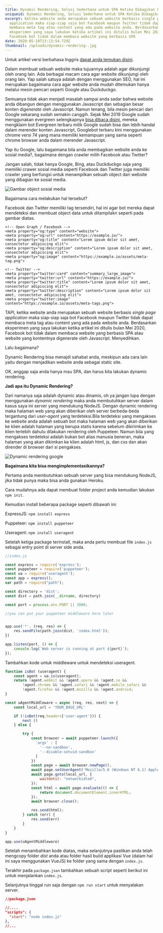 ```yaml
---
title: Dynamic Rendering, Solusi Sederhana untuk SPA Ketika Dibagikan ke Sosial Media
uniqueid: Dynamic Rendering, Solusi Sederhana untuk SPA Ketika Dibagikan ke Sosial Media
excerpt: Ketika website anda merupakan sebuah website berbasis single page
  application maka siap-siap saja bot Facebook maupun Twitter tidak dapat
  membaca meta tag atau content yang ada pada website anda. Berdasarkan
  eksperimen yang saya lakukan ketika artikel ini ditulis bulan Mei 2020,
  Facebook bot tidak dalam membaca website yang berbasis SPA
date: 2020-05-10T13:13:54.729Z
thumbnail: /uploads/dynamic-rendering-.jpg
---
```

Untuk artikel versi berbahasa Inggris [dapat anda temukan disini](https://dev.to/burhanahmeed/dynamic-rendering-simple-solution-for-spa-when-shared-on-social-media-amd).

Dalam membuat sebuah website maka tujuannya adalah agar dikunjungi oleh orang lain. Ada berbagai macam cara agar website dikunjungi oleh orang lain. Yap salah satuya adalah dengan menggunakan SEO, hal ini merupakan bagaimana cara agar website anda mudah ditemukan hanya melalui mesin pencari seperti Google atau Duckduckgo.

Semuanya tidak akan menjadi masalah sampai anda sadar bahwa website anda dibangun dengan menggunakan Javascript dan sebagian besar konten di*generate* oleh Javascript. Namun tenang, bila mesin pencari dari Google sekarang sudah semakin canggih. Sejak Mei 2019 Google sudah menggunakan evergreen selengkapnya [bisa dibaca disini](https://webmasters.googleblog.com/2019/05/the-new-evergreen-googlebot.html), mereka mengklaim bot Evergreen terbaru milik Google sudah bisa dan lebih handal dalam merender konten Javascript, Googlebot terbaru kini menggunakan chrome versi 74 yang mana memiliki kemampuan yang sama seperti chrome browser anda dalam merender Javascript.

Yap itu Google, lalu bagaimana bila anda membagikan website anda ke sosial media?, bagaimana dengan crawler milih Facebook atau Twitter?

Jangan salah, tidak hanya Google, Bing, atau Duckduckgo saja yang memiliki crawer sosial media seperti Facebook dan Twitter juga memiliki crawler yang berfungsi untuk menampilkan sebuah object dari website yang dibagian ke sosial media.

![Gambar object sosial media](/uploads/screenshot-from-2020-05-10-14-47-29.png "Dokumentasi pribadi Kusiaga")

Bagaimana cara melakukan hal tersebut? 

Facebook dan Twitter memiliki tag tersendiri, hal ini agar bot mereka dapat mendeteksi dan membuat object data untuk ditampilakn seperti pada gambar diatas.

```django
<!-- Open Graph / Facebook -->
<meta property="og:type" content="website">
<meta property="og:url" content="https://example.io/">
<meta property="og:title" content="Lorem ipsum dolor sit amet, consectetur adipiscing elit">
<meta property="og:description" content="Lorem ipsum dolor sit amet, consectetur adipiscing elit">
<meta property="og:image" content="https://example.io/assets/meta-tag.png">

<!-- Twitter -->
<meta property="twitter:card" content="summary_large_image">
<meta property="twitter:url" content="https://example.io/">
<meta property="twitter:title" content="Lorem ipsum dolor sit amet, consectetur adipiscing elit">
<meta property="twitter:description" content="Lorem ipsum dolor sit amet, consectetur adipiscing elit">
<meta property="twitter:image" content="https://example.io/assets/meta-tags.png">
```

TAPI, ketika website anda merupakan sebuah website berbasis *single page application* maka siap-siap saja bot Facebook maupun Twitter tidak dapat membaca meta tag atau content yang ada pada website anda. Berdasarkan eksperimen yang saya lakukan ketika artikel ini ditulis bulan Mei 2020, Facebook bot tidak dalam membaca website yang berbasis SPA atau website yang kontentnya digenerate oleh Javascript. Menyedihkan.

Lalu bagaimana?  

Dynamic Rendering bisa menajdi sahabat anda, meskipun ada cara lain yaitu dengan menjadikan website anda sebagai static site.

OK, anggap saja anda hanya mau SPA, dan harus kita lakukan dynamic rendering. 

**Jadi apa itu Dynamic Rendering?**

Dari namanya saja adalah dynamic atau dinamis, oh ya jangan lupa dengan menggunakan *dynamic rendering* maka anda membutuhkan server dalam kasus saya ini server yang mendukung NodeJS. Dengan dynamic rendering maka halaman web yang akan diberikan oleh server berbeda-beda tergantung dari *user-agent* yang terdeteksi.Bila terdeteksi yang mengakses ke website anda adalah sebuah bot maka halaman web yang akan diberikan ke klien adalah halaman yang berupa statis karena sebelum dikirimkan ke klien terlebih dahulu dilakukan rendering oleh Puppeteer. Namun bila yang mengakses terdeteksi adalah bukan bot alias manusia beneran, maka halaman yang akan dikimkan ke klien adalah html, js, dan css dan akan dirender di browser dari si pengakses.

![Dynamic rendering google](/uploads/how-dynamic-rendering-works.png "Sumber dari website milik Google")

**Bagaimana kita bisa mengimplementasikannya?**

Pertama anda membutuhkan sebuah server yang bisa mendukung NodeJS, jika tidak punya maka bisa anda gunakan Heroku.

Cara mudahnya ada dapat membuat folder project anda kemudian lakukan `npm init`.

Kemudian install beberapa package seperti dibawah ini:

ExpressJS: `npm install express`

Puppeteer: `npm install puppeteer`

Useragent: `npm install useragent`

Setelah ketiga package terinstall, maka anda perlu membuat file `index.js` sebagai entry point di server side anda.

```javascript
//index.js

const express = require('express');
const puppeteer = require('puppeteer');
const ua = require('useragent');
const app = express();
var path = require("path");

const directory = 'dist';
const dist = path.join(__dirname, directory)

const port = process.env.PORT || 3000;

//you can put your puppeteer middleware here later


app.use('*', (req, res) => {
	res.sendFile(path.join(dist, 'index.html'));
})

app.listen(port, () => {
    console.log(`Web server is running at port ${port}`);
});
```

Tambahkan kode untuk middleware untuk mendeteksi useragent.

```javascript
function isBot (useragent) {
	const agent = ua.is(useragent);
	return !agent.webkit && !agent.opera && !agent.ie &&
        !agent.chrome && !agent.safari && !agent.mobile_safari &&
        !agent.firefox && !agent.mozilla && !agent.android;
}

const uAgentMiddleware = async (req, res, next) => {
	const local_url = 'YOUR_BASE_URL'

	if (!isBot(req.headers['user-agent'])) {
		next ()
	} else {

		try {
			const browser = await puppeteer.launch({
			  'args' : [
			    '--no-sandbox',
			    '--disable-setuid-sandbox'
			  ]
			})
			const page = await browser.newPage();
			await page.setUserAgent('Mozilla/5.0 (Windows NT 6.1) AppleWebKit/537.36 (KHTML, like Gecko) Chrome/41.0.2228.0 Safari/537.36');
		 	await page.goto(local_url, {
	            waitUntil: "networkidle0",
	        });
	        const html = await page.evaluate(() => {
	            return document.documentElement.innerHTML;
	        });
	        await browser.close();

	        res.send(html);
		} catch (err) {
			res.send(err)
		}
	}
}

app.use(uAgentMiddleware)
```

Setelah menambahkan kode diatas, maka selanjutnya pastikan anda telah mengcopy folder *dist* anda atau folder hasil build applikasi Vue (dalam hal ini saya menggunakan VueJS) ke folder yang sama dengan `index.js`.

Terakhir pada `package.json` tambahkan sebuah script seperti berikut ini untuk menjalankan `index.js`.

Selanjutnya tinggal run saja dengan `npm run start` untuk menyalakan server.

```json
//package.json

//....  
"scripts": {
  "start": "node index.js"
},
//...
```